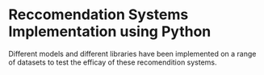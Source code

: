 # Reccomendation Systems Implementation using Python

Different models and different libraries have been implemented on a range of datasets to test the efficay of these recomendition systems.
